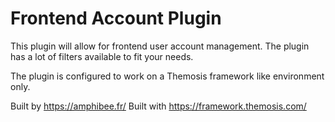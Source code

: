 Frontend Account Plugin
==================

This plugin will allow for frontend user account management. The plugin has a lot of filters available
to fit your needs.

The plugin is configured to work on a Themosis framework like environment only.

Built by https://amphibee.fr/
Built with https://framework.themosis.com/
